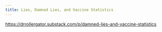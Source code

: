 ```yaml
---
title: Lies, Damned Lies, and Vaccine Statistics
---
```


https://drrollergator.substack.com/p/damned-lies-and-vaccine-statistics